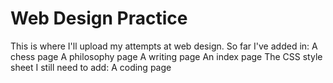 # Web Design Practice
This is where I'll upload my attempts at web design.
So far I've added in:
A chess page
A philosophy page
A writing page
An index page
The CSS style sheet
I still need to add:
A coding page
